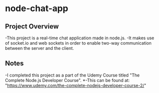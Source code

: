 # node-chat-app

## Project Overview
-This project is a real-time chat application made in node.js.
-It makes use of socket.io and web sockets in order to enable two-way communication between the server and the client.

## Notes
-I completed this project as a part of the Udemy Course titled "The Complete Node.js Developer Course".
*-This can be found at: "https://www.udemy.com/the-complete-nodejs-developer-course-2/"


